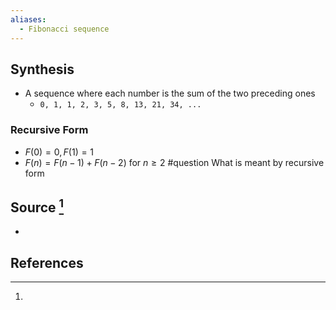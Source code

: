 ```yaml
---
aliases:
  - Fibonacci sequence
---
```

## Synthesis
- A sequence where each number is the sum of the two preceding ones
	- `0, 1, 1, 2, 3, 5, 8, 13, 21, 34, ...`
### Recursive Form
- $F(0) = 0, F(1) = 1$
- $F(n) = F(n-1) + F(n-2)$ for $n \ge 2$ 
#question What is meant by recursive form
## Source [^1]
- 
## References

[^1]: